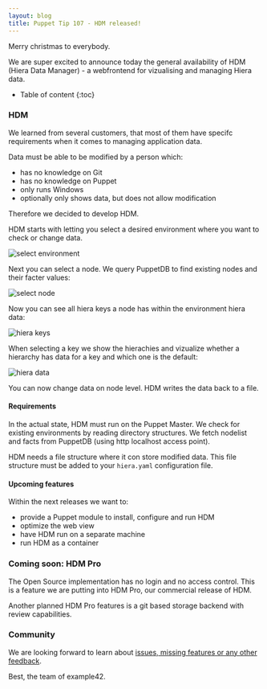 ```yaml
---
layout: blog
title: Puppet Tip 107 - HDM released!
---
```


Merry christmas to everybody.

We are super excited to announce today the general availability of HDM (Hiera Data Manager) - a webfrontend for vizualising and managing Hiera data.

* Table of content
{:toc}

### HDM

We learned from several customers, that most of them have specifc requirements when it comes to managing application data.

Data must be able to be modified by a person which:
- has no knowledge on Git
- has no knowledge on Puppet
- only runs Windows
- optionally only shows data, but does not allow modification

Therefore we decided to develop HDM.

HDM starts with letting you select a desired environment where you want to check or change data.

![select environment](_hdm/image1_select_env.png)

Next you can select a node. We query PuppetDB to find existing nodes and their facter values:

![select node](_hdm/image2_select_node.png)

Now you can see all hiera keys a node has within the environment hiera data:

![hiera keys](_hdm/image3_see_keys.png)

When selecting a key we show the hierachies and vizualize whether a hierarchy has data for a key and which one is the default:

![hiera data](_hdm/image4_see_data.png)

You can now change data on node level.
HDM writes the data back to a file.

#### Requirements

In the actual state, HDM must run on the Puppet Master.
We check for existing environments by reading directory structures.
We fetch nodelist and facts from PuppetDB (using http localhost access point).

HDM needs a file structure where it con store modified data.
This file structure must be added to your `hiera.yaml` configuration file.

#### Upcoming features

Within the next releases we want to:
- provide a Puppet module to install, configure and run HDM
- optimize the web view
- have HDM run on a separate machine
- run HDM as a container


### Coming soon: HDM Pro

The Open Source implementation has no login and no access control.
This is a feature we are putting into HDM Pro, our commercial release of HDM.

Another planned HDM Pro features is a git based storage backend with review capabilities.

### Community

We are looking forward to learn about [issues, missing features or any other feedback](https://github.com/example42/hdm/issues/).

Best,
the team of example42.


